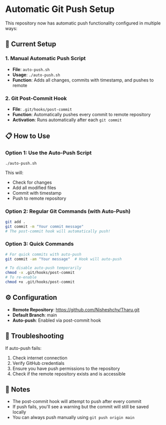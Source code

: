 <!-- @format -->

# Automatic Git Push Setup

This repository now has automatic push functionality configured in multiple ways:

## 🚀 Current Setup

### 1. Manual Automatic Push Script

- **File**: `auto-push.sh`
- **Usage**: `./auto-push.sh`
- **Function**: Adds all changes, commits with timestamp, and pushes to remote

### 2. Git Post-Commit Hook

- **File**: `.git/hooks/post-commit`
- **Function**: Automatically pushes every commit to remote repository
- **Activation**: Runs automatically after each `git commit`

## 📋 How to Use

### Option 1: Use the Auto-Push Script

```bash
./auto-push.sh
```

This will:

- Check for changes
- Add all modified files
- Commit with timestamp
- Push to remote repository

### Option 2: Regular Git Commands (with Auto-Push)

```bash
git add .
git commit -m "Your commit message"
# The post-commit hook will automatically push!
```

### Option 3: Quick Commands

```bash
# For quick commits with auto-push
git commit -am "Your message"  # Hook will auto-push

# To disable auto-push temporarily
chmod -x .git/hooks/post-commit
# To re-enable
chmod +x .git/hooks/post-commit
```

## ⚙️ Configuration

- **Remote Repository**: https://github.com/Nisheshchy/Tharu.git
- **Default Branch**: main
- **Auto-push**: Enabled via post-commit hook

## 🔧 Troubleshooting

If auto-push fails:

1. Check internet connection
2. Verify GitHub credentials
3. Ensure you have push permissions to the repository
4. Check if the remote repository exists and is accessible

## 📝 Notes

- The post-commit hook will attempt to push after every commit
- If push fails, you'll see a warning but the commit will still be saved locally
- You can always push manually using `git push origin main`
